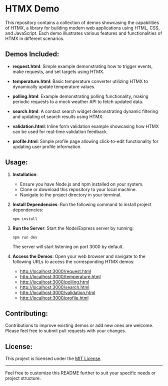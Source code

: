 # HTMX Demo

This repository contains a collection of demos showcasing the capabilities of HTMX, a library for building modern web applications using HTML, CSS, and JavaScript. Each demo illustrates various features and functionalities of HTMX in different scenarios.

## Demos Included:

- **request.html**: Simple example demonstrating how to trigger events, make requests, and set targets using HTMX.
- **temperature.html**: Basic temperature converter utilizing HTMX to dynamically update temperature values.

- **polling.html**: Example demonstrating polling functionality, making periodic requests to a mock weather API to fetch updated data.

- **search.html**: A contact search widget demonstrating dynamic filtering and updating of search results using HTMX.

- **validation.html**: Inline form validation example showcasing how HTMX can be used for real-time validation feedback.

- **profile.html**: Simple profile page allowing click-to-edit functionality for updating user profile information.

## Usage:

1. **Installation**:

   - Ensure you have Node.js and npm installed on your system.
   - Clone or download this repository to your local machine.
   - Navigate to the project directory in your terminal.

2. **Install Dependencies**:
   Run the following command to install project dependencies:

   ```
   npm install
   ```

3. **Run the Server**:
   Start the Node/Express server by running:

   ```
   npm run dev
   ```

   The server will start listening on port 3000 by default.

4. **Access the Demos**:
   Open your web browser and navigate to the following URLs to access the corresponding HTMX demos:
   - [http://localhost:3000/request.html](http://localhost:3000/request.html)
   - [http://localhost:3000/temperature.html](http://localhost:3000/temperature.html)
   - [http://localhost:3000/polling.html](http://localhost:3000/polling.html)
   - [http://localhost:3000/search.html](http://localhost:3000/search.html)
   - [http://localhost:3000/validation.html](http://localhost:3000/validation.html)
   - [http://localhost:3000/profile.html](http://localhost:3000/profile.html)

## Contributing:

Contributions to improve existing demos or add new ones are welcome. Please feel free to submit pull requests with your changes.

## License:

This project is licensed under the [MIT License](LICENSE).

---

Feel free to customize this README further to suit your specific needs or project structure.

